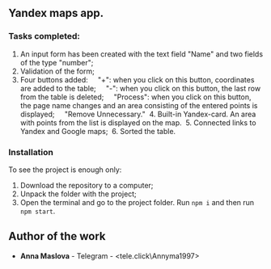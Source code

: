 ## Yandex maps app.

### Tasks completed:
1. An input form has been created with the text field "Name" and two fields of the type "number";
2. Validation of the form;
3. Four buttons added:
    "+": when you click on this button, coordinates are added to the table;
    "-": when you click on this button, the last row from the table is deleted;
    "Process": when you click on this button, the page name changes and an area consisting of the entered points is displayed;
    "Remove Unnecessary."
 4. Built-in Yandex-card. An area with points from the list is displayed on the map.
 5. Connected links to Yandex and Google maps;
 6. Sorted the table.
 
 ### Installation

To see the project is enough only:
1. Download the repository to a computer;
2. Unpack the folder with the project;
3. Open the terminal and go to the project folder. Run ```npm i``` and then run ```npm start```.

## Author of the work

* **Anna Maslova**  - Telegram - <tele.click\Annyma1997>
